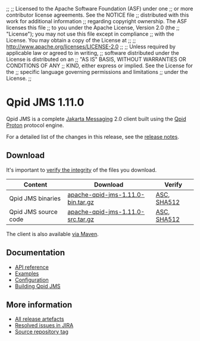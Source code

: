 ;;
;; Licensed to the Apache Software Foundation (ASF) under one
;; or more contributor license agreements.  See the NOTICE file
;; distributed with this work for additional information
;; regarding copyright ownership.  The ASF licenses this file
;; to you under the Apache License, Version 2.0 (the
;; "License"); you may not use this file except in compliance
;; with the License.  You may obtain a copy of the License at
;;
;;   http://www.apache.org/licenses/LICENSE-2.0
;;
;; Unless required by applicable law or agreed to in writing,
;; software distributed under the License is distributed on an
;; "AS IS" BASIS, WITHOUT WARRANTIES OR CONDITIONS OF ANY
;; KIND, either express or implied.  See the License for the
;; specific language governing permissions and limitations
;; under the License.
;;

# Qpid JMS 1.11.0

Qpid JMS is a complete [Jakarta Messaging](https://jakarta.ee/specifications/messaging/) 2.0
client built using the [Qpid Proton]({{site_url}}/proton/index.html) protocol engine.

For a detailed list of the changes in this release, see the [release
notes](release-notes.html).

## Download

It's important to [verify the
integrity]({{site_url}}/download.html#verify-what-you-download) of the
files you download.

| Content | Download | Verify |
|---------|----------|--------|
| Qpid JMS binaries | [apache-qpid-jms-1.11.0-bin.tar.gz](https://archive.apache.org/dist/qpid/jms/1.11.0/apache-qpid-jms-1.11.0-bin.tar.gz) | [ASC](https://archive.apache.org/dist/qpid/jms/1.11.0/apache-qpid-jms-1.11.0-bin.tar.gz.asc), [SHA512](https://archive.apache.org/dist/qpid/jms/1.11.0/apache-qpid-jms-1.11.0-bin.tar.gz.sha512) |
| Qpid JMS source code | [apache-qpid-jms-1.11.0-src.tar.gz](https://archive.apache.org/dist/qpid/jms/1.11.0/apache-qpid-jms-1.11.0-src.tar.gz) | [ASC](https://archive.apache.org/dist/qpid/jms/1.11.0/apache-qpid-jms-1.11.0-src.tar.gz.asc), [SHA512](https://archive.apache.org/dist/qpid/jms/1.11.0/apache-qpid-jms-1.11.0-src.tar.gz.sha512) |

The client is also available [via Maven]({{site_url}}/maven.html).

## Documentation


<div class="two-column" markdown="1">

 - [API reference](https://jakarta.ee/specifications/messaging/2.0/apidocs/)
 - [Examples](https://github.com/apache/qpid-jms/tree/1.11.0/qpid-jms-examples)
 - [Configuration](docs/index.html)
 - [Building Qpid JMS](building.html)

</div>


## More information

 - [All release artefacts](https://archive.apache.org/dist/qpid/jms/1.11.0)
 - [Resolved issues in JIRA](https://issues.apache.org/jira/issues/?jql=project+%3D+QPIDJMS+AND+fixVersion+%3D+%271.11.0%27+AND+resolution+%3D+%27fixed%27+ORDER+BY+priority+DESC)
 - [Source repository tag](https://gitbox.apache.org/repos/asf/qpid-jms.git/tree/refs/tags/1.11.0)

<script type="text/javascript">
  _deferredFunctions.push(function() {
      if ("1.11.0" === "{{current_jms_release}}" || "1.11.0" === "{{other_jms_release}}") {
          _modifyCurrentReleaseLinks();
      }
  });
</script>